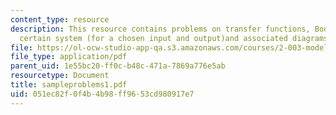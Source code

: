 ```yaml
---
content_type: resource
description: This resource contains problems on transfer functions, Bode plot of a
  certain system (for a chosen input and output)and associated diagrams.
file: https://ol-ocw-studio-app-qa.s3.amazonaws.com/courses/2-003-modeling-dynamics-and-control-i-spring-2005/051ec82f0f4b4b98ff9653cd980917e7_sampleproblems1.pdf
file_type: application/pdf
parent_uid: 1e55bc20-ff0c-b48c-471a-7869a776e5ab
resourcetype: Document
title: sampleproblems1.pdf
uid: 051ec82f-0f4b-4b98-ff96-53cd980917e7
---
```

